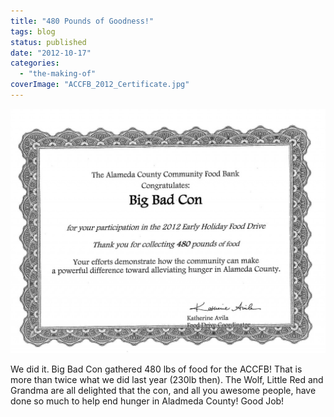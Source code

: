 ```yaml
---
title: "480 Pounds of Goodness!"
tags: blog
status: published
date: "2012-10-17"
categories: 
  - "the-making-of"
coverImage: "ACCFB_2012_Certificate.jpg"
---
```


[![](/images/ACCFB_2012_Certificate-1024x794.jpg "ACCFB_2012_Certificate")](http://www.bigbadcon.com/wp-content/uploads/2012/10/ACCFB_2012_Certificate.jpg)

We did it. Big Bad Con gathered 480 lbs of food for the ACCFB! That is more than twice what we did last year (230lb then). The Wolf, Little Red and Grandma are all delighted that the con, and all you awesome people, have done so much to help end hunger in Aladmeda County! Good Job!
